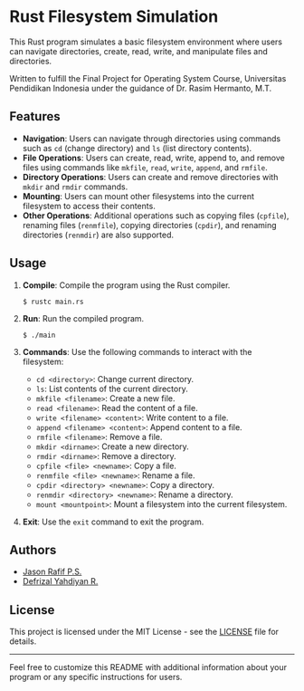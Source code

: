 # Rust Filesystem Simulation

This Rust program simulates a basic filesystem environment where users can navigate directories, create, read, write, and manipulate files and directories.

Written to fulfill the Final Project for Operating System Course, Universitas Pendidikan Indonesia
under the guidance of Dr. Rasim Hermanto, M.T.
## Features

- **Navigation**: Users can navigate through directories using commands such as `cd` (change directory) and `ls` (list directory contents).
- **File Operations**: Users can create, read, write, append to, and remove files using commands like `mkfile`, `read`, `write`, `append`, and `rmfile`.
- **Directory Operations**: Users can create and remove directories with `mkdir` and `rmdir` commands.
- **Mounting**: Users can mount other filesystems into the current filesystem to access their contents.
- **Other Operations**: Additional operations such as copying files (`cpfile`), renaming files (`renmfile`), copying directories (`cpdir`), and renaming directories (`renmdir`) are also supported.

## Usage

1. **Compile**: Compile the program using the Rust compiler.
   ```
   $ rustc main.rs
   ```

2. **Run**: Run the compiled program.
   ```
   $ ./main
   ```

3. **Commands**: Use the following commands to interact with the filesystem:
   - `cd <directory>`: Change current directory.
   - `ls`: List contents of the current directory.
   - `mkfile <filename>`: Create a new file.
   - `read <filename>`: Read the content of a file.
   - `write <filename> <content>`: Write content to a file.
   - `append <filename> <content>`: Append content to a file.
   - `rmfile <filename>`: Remove a file.
   - `mkdir <dirname>`: Create a new directory.
   - `rmdir <dirname>`: Remove a directory.
   - `cpfile <file> <newname>`: Copy a file.
   - `renmfile <file> <newname>`: Rename a file.
   - `cpdir <directory> <newname>`: Copy a directory.
   - `renmdir <directory> <newname>`: Rename a directory.
   - `mount <mountpoint>`: Mount a filesystem into the current filesystem.

4. **Exit**: Use the `exit` command to exit the program.

## Authors

- [Jason Rafif P.S.](https://github.com/jasonrafifps)
- [Defrizal Yahdiyan R.](https://github.com/defrizal)

## License

This project is licensed under the MIT License - see the [LICENSE](LICENSE) file for details.

--- 

Feel free to customize this README with additional information about your program or any specific instructions for users.